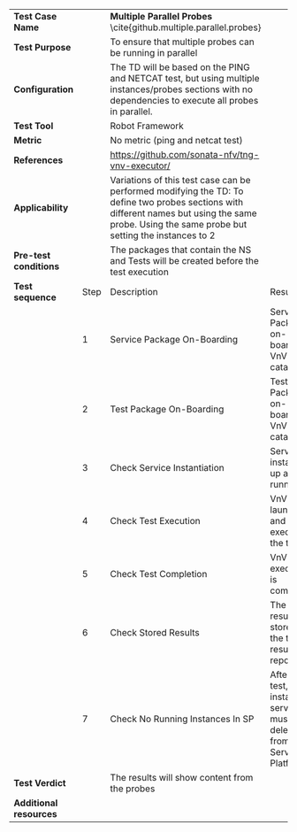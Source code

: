 |||||
| ---------------------- | ------ | ------------------------------------------------------------- | ---------------------------------------------------------------------------------- |
| __Test Case Name__ | | __Multiple Parallel Probes__ \cite{github.multiple.parallel.probes} | |
| __Test Purpose__ | | To ensure that multiple probes can be running in parallel | |
| __Configuration__ | | The TD will be based on the PING and NETCAT test, but using multiple instances/probes sections with no dependencies to execute all probes in parallel. | |
| __Test Tool__ | | Robot Framework | |
| __Metric__ | | No metric (ping and netcat test) | |
| __References__ | | https://github.com/sonata-nfv/tng-vnv-executor/ | |
| __Applicability__ | | Variations of this test case can be performed modifying the TD: To define two probes sections with different names but using the same probe. Using the same probe but setting the instances to 2 | |
| __Pre-test conditions__ | | The packages that contain the NS and Tests will be created before the test execution| |
| __Test sequence__ | Step | Description | Result |
| | 1 | Service Package On-Boarding | Service Package is on-boarded in VnV catalogue |
| | 2 | Test Package On-Boarding | Test Package is on-boarded in VnV catalogue |
| | 3 | Check Service Instantiation | Service instance is up and running |
| | 4 | Check Test Execution | VnV launches and executes the test |
| | 5 | Check Test Completion | VnV test execution is completed |
| | 6 | Check Stored Results | The test results are stored in the test results repository |
| | 7 | Check No Running Instances In SP | After the test, the instantiated service must be deleted from Service Platform |  
| __Test Verdict__ | | The results will show content from the probes | |
| __Additional resources__ | | | |
